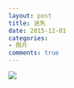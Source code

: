 ```yaml
---
layout: post
title: 迷失
date: 2015-12-01
categories:
- 照片
comments: true
---
```


![](http://urbem.github.io/images/one/lost.jpg)
